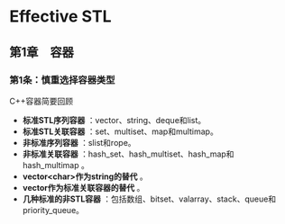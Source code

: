 # Effective STL

## 第1章　容器

### 第1条：慎重选择容器类型

C++容器简要回顾

+ **标准STL序列容器** ：vector、string、deque和list。
+ **标准STL关联容器** ：set、multiset、map和multimap。
+ **非标准序列容器** ：slist和rope。
+ **非标准关联容器** ：hash_set、hash_multiset、hash_map和hash_multimap 。
+ **vector\<char\>作为string的替代** 。
+ **vector作为标准关联容器的替代** 。
+ **几种标准的非STL容器** ：包括数组、bitset、valarray、stack、queue和priority_queue。
